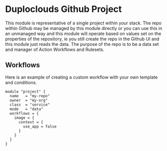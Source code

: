 # Duploclouds Github Project  

This module is representative of a single project within your stack. The repo within Github may be managed by this module directly or you can use this in an unmanaged way and this module will operate based on values set on the properties of the repository, ie you still create the repo in the Github UI and this module just reads the data. The purpose of the repo is to be a data set and manager of Action Workflows and Rulesets. 


## Workflows  

Here is an example of creating a custom workflow with your own template and conditions. 

```hcl
module "project" {
  name   = "my-repo"
  owner  = "my-org"
  class  = "service"
  mode   = "data"
  workflows = {
    image = {
      context = {
        use_app = false
      }
    }
  }
}
```

